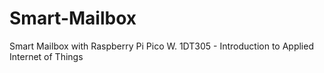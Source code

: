 # Smart-Mailbox
Smart Mailbox with Raspberry Pi Pico W. 1DT305 - Introduction to Applied Internet of Things
